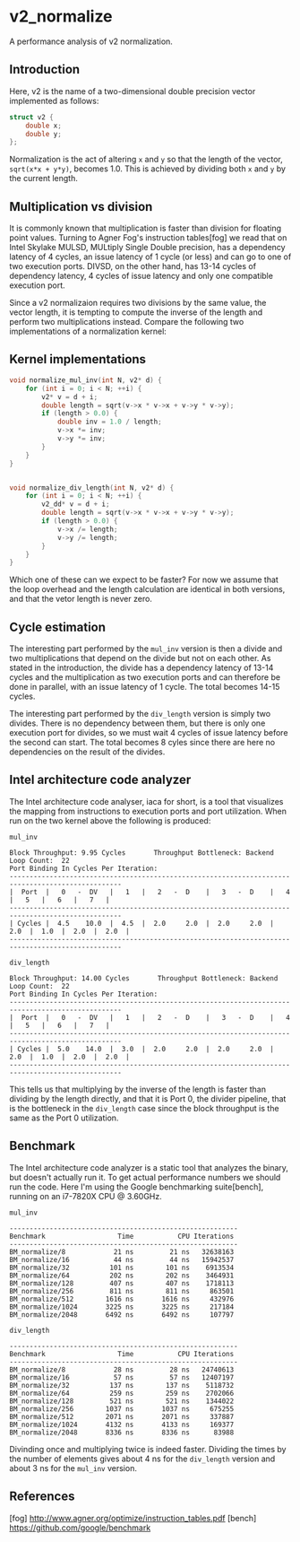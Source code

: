 # v2_normalize
A performance analysis of v2 normalization.

## Introduction

Here, v2 is the name of a two-dimensional double precision vector implemented as follows:

```c++
struct v2 {
    double x;
    double y;
};
```

Normalization is the act of altering `x` and `y` so that the length of the vector, `sqrt(x*x + y*y)`, becomes 1.0. This is achieved by dividing both `x` and `y` by the current length.

## Multiplication vs division

It is commonly known that multiplication is faster than division for floating point values. Turning to Agner Fog's instruction tables[fog] we read that on Intel Skylake MULSD, MULtiply Single Double precision, has a dependency latency of 4 cycles, an issue latency of 1 cycle (or less) and can go to one of two execution ports. DIVSD, on the other hand, has 13-14 cycles of dependency latency, 4 cycles of issue latency and only one compatible execution port.

Since a v2 normalizaion requires two divisions by the same value, the vector length, it is tempting to compute the inverse of the length and perform two multiplications instead. Compare the following two implementations of a normalization kernel:


## Kernel implementations

```c++
void normalize_mul_inv(int N, v2* d) {
    for (int i = 0; i < N; ++i) {
        v2* v = d + i;
        double length = sqrt(v->x * v->x + v->y * v->y);
        if (length > 0.0) {
            double inv = 1.0 / length;
            v->x *= inv;
            v->y *= inv;
        }
    }
}


void normalize_div_length(int N, v2* d) {
    for (int i = 0; i < N; ++i) {
        v2_dd* v = d + i;
        double length = sqrt(v->x * v->x + v->y * v->y);
        if (length > 0.0) {
            v->x /= length;
            v->y /= length;
        }
    }
}
```

Which one of these can we expect to be faster? For now we assume that the loop overhead and the length calculation are identical in both versions, and that the vetor length is never zero.

## Cycle estimation

The interesting part performed by the `mul_inv` version is then a divide and two multiplications that depend on the divide but not on each other. As stated in the introduction, the divide has a dependency latency of 13-14 cycles and the multiplication as two execution ports and can therefore be done in parallel, with an issue latency of 1 cycle. The total becomes 14-15 cycles.

The interesting part performed by the `div_length` version is simply two divides. There is no dependency between them, but there is only one execution port for divides, so we must wait 4 cycles of issue latency before the second can start. The total becomes 8 cyles since there are here no dependencies on the result of the divides.

## Intel architecture code analyzer

The Intel architecture code analyser, iaca for short, is a tool that visualizes the mapping from instructions to execution ports and port utilization. When run on the two kernel above the following is produced:

```
mul_inv

Block Throughput: 9.95 Cycles       Throughput Bottleneck: Backend
Loop Count:  22
Port Binding In Cycles Per Iteration:
--------------------------------------------------------------------------------------------------
|  Port  |   0   -  DV   |   1   |   2   -  D    |   3   -  D    |   4   |   5   |   6   |   7   |
--------------------------------------------------------------------------------------------------
| Cycles |  4.5    10.0  |  4.5  |  2.0     2.0  |  2.0     2.0  |  2.0  |  1.0  |  2.0  |  2.0  |
--------------------------------------------------------------------------------------------------
```

```
div_length

Block Throughput: 14.00 Cycles       Throughput Bottleneck: Backend
Loop Count:  22
Port Binding In Cycles Per Iteration:
--------------------------------------------------------------------------------------------------
|  Port  |   0   -  DV   |   1   |   2   -  D    |   3   -  D    |   4   |   5   |   6   |   7   |
--------------------------------------------------------------------------------------------------
| Cycles |  5.0    14.0  |  3.0  |  2.0     2.0  |  2.0     2.0  |  2.0  |  1.0  |  2.0  |  2.0  |
--------------------------------------------------------------------------------------------------
```

This tells us that multiplying by the inverse of the length is faster than dividing by the length directly, and that it is Port 0, the divider pipeline, that is the bottleneck in the `div_length` case since the block throughput is the same as the Port 0 utilization.


## Benchmark

The Intel architecture code analyzer is a static tool that analyzes the binary, but doesn't actually run it. To get actual performance numbers we should run the code. Here I'm using the Google benchmarking suite[bench], running on an i7-7820X CPU @ 3.60GHz.

```
mul_inv

---------------------------------------------------------
Benchmark                  Time           CPU Iterations
---------------------------------------------------------
BM_normalize/8            21 ns         21 ns   32638163
BM_normalize/16           44 ns         44 ns   15942537
BM_normalize/32          101 ns        101 ns    6913534
BM_normalize/64          202 ns        202 ns    3464931
BM_normalize/128         407 ns        407 ns    1718113
BM_normalize/256         811 ns        811 ns     863501
BM_normalize/512        1616 ns       1616 ns     432976
BM_normalize/1024       3225 ns       3225 ns     217184
BM_normalize/2048       6492 ns       6492 ns     107797
```

```
div_length

---------------------------------------------------------
Benchmark                  Time           CPU Iterations
---------------------------------------------------------
BM_normalize/8            28 ns         28 ns   24740613
BM_normalize/16           57 ns         57 ns   12407197
BM_normalize/32          137 ns        137 ns    5118732
BM_normalize/64          259 ns        259 ns    2702066
BM_normalize/128         521 ns        521 ns    1344022
BM_normalize/256        1037 ns       1037 ns     675255
BM_normalize/512        2071 ns       2071 ns     337887
BM_normalize/1024       4132 ns       4133 ns     169377
BM_normalize/2048       8336 ns       8336 ns      83988
```

Divinding once and multiplying twice is indeed faster. Dividing the times by the number of elements gives about 4 ns for the `div_length` version and about 3 ns for the `mul_inv` version.


## References

[fog] http://www.agner.org/optimize/instruction_tables.pdf
[bench] https://github.com/google/benchmark
